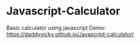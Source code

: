 # Javascript-Calculator
Basic calculator using javascript
Demo: https://daddyvicky.github.io/Javascript-calculator/
